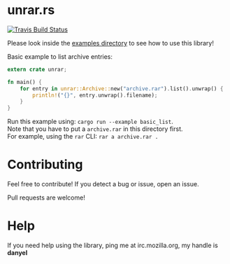 # unrar.rs

[![Travis Build Status](https://travis-ci.org/muja/unrar.rs.png)](https://travis-ci.org/muja/unrar.rs)

Please look inside the [examples directory](./examples) to see how to use this library!

Basic example to list archive entries:

```rust
extern crate unrar;

fn main() {
    for entry in unrar::Archive::new("archive.rar").list().unwrap() {
        println!("{}", entry.unwrap().filename);
    }
}
```

Run this example using: `cargo run --example basic_list`.  
Note that you have to put a `archive.rar` in this directory first.  
For example, using the `rar` CLI: `rar a archive.rar .`

# Contributing

Feel free to contribute! If you detect a bug or issue, open an issue.

Pull requests are welcome!

# Help

If you need help using the library, ping me at irc.mozilla.org, my handle is **danyel**
